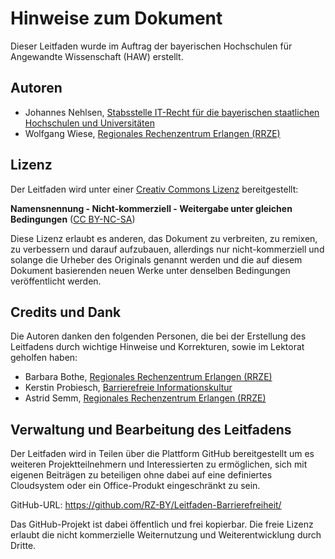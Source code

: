 
# Hinweise zum Dokument

Dieser Leitfaden wurde im Auftrag der bayerischen Hochschulen für Angewandte Wissenschaft (HAW) erstellt. 


## Autoren

- Johannes Nehlsen, [Stabsstelle IT-Recht für die bayerischen staatlichen Hochschulen und Universitäten](https://www.rz.uni-wuerzburg.de/dienste/it-recht/)
- Wolfgang Wiese, [Regionales Rechenzentrum Erlangen (RRZE)](https://www.rrze.fau.de)


## Lizenz

Der Leitfaden wird unter einer [Creativ Commons Lizenz](https://creativecommons.org/licenses/?lang=de) bereitgestellt: 

**Namensnennung - Nicht-kommerziell - Weitergabe unter gleichen Bedingungen** ([CC BY-NC-SA](https://creativecommons.org/licenses/by-nc/4.0/))

Diese Lizenz erlaubt es anderen, das Dokument zu verbreiten, zu remixen, zu verbessern und darauf aufzubauen, allerdings nur nicht-kommerziell und solange die Urheber des Originals genannt werden und die auf diesem Dokument basierenden neuen Werke unter denselben Bedingungen veröffentlicht werden.

## Credits und Dank

Die Autoren danken den folgenden Personen, die bei der Erstellung des Leitfadens durch wichtige Hinweise und Korrekturen, sowie im Lektorat geholfen  haben:

- Barbara Bothe, [Regionales Rechenzentrum Erlangen (RRZE)](https://www.rrze.fau.de)
- Kerstin Probiesch, [Barrierefreie Informationskultur](http://www.barrierefreie-informationskultur.de/)
- Astrid Semm, [Regionales Rechenzentrum Erlangen (RRZE)](https://www.rrze.fau.de)


## Verwaltung und Bearbeitung des Leitfadens

Der Leitfaden wird in Teilen über die Plattform GitHub bereitgestellt um es weiteren Projektteilnehmern und Interessierten zu ermöglichen, sich mit eigenen Beiträgen zu beteiligen ohne dabei auf eine definiertes Cloudsystem oder ein Office-Produkt eingeschränkt zu sein.

GitHub-URL: <https://github.com/RZ-BY/Leitfaden-Barrierefreiheit/>

Das GitHub-Projekt ist dabei öffentlich und frei kopierbar. Die freie Lizenz erlaubt die nicht kommerzielle Weiternutzung und Weiterentwicklung durch Dritte. 




